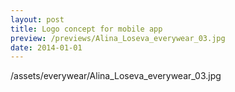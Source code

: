 ```yaml
---
layout: post
title: Logo concept for mobile app
preview: /previews/Alina_Loseva_everywear_03.jpg
date: 2014-01-01
---
```

/assets/everywear/Alina_Loseva_everywear_03.jpg
